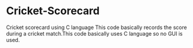 # Cricket-Scorecard
Cricket scorecard using C language
This code basically records the score during a cricket match.This code basically uses C language so no GUI is used.
